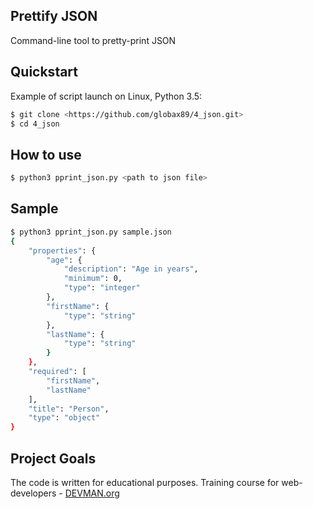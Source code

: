 ## Prettify JSON

Command-line tool to pretty-print JSON 

## Quickstart

Example of script launch on Linux, Python 3.5:
```bash
$ git clone <https://github.com/globax89/4_json.git>
$ cd 4_json
```

## How to use
```bash
$ python3 pprint_json.py <path to json file>
```

## Sample

```bash
$ python3 pprint_json.py sample.json
{
    "properties": {
        "age": {
            "description": "Age in years",
            "minimum": 0,
            "type": "integer"
        },
        "firstName": {
            "type": "string"
        },
        "lastName": {
            "type": "string"
        }
    },
    "required": [
        "firstName",
        "lastName"
    ],
    "title": "Person",
    "type": "object"
}
```

## Project Goals

The code is written for educational purposes. Training course for web-developers - [DEVMAN.org](https://devman.org)
